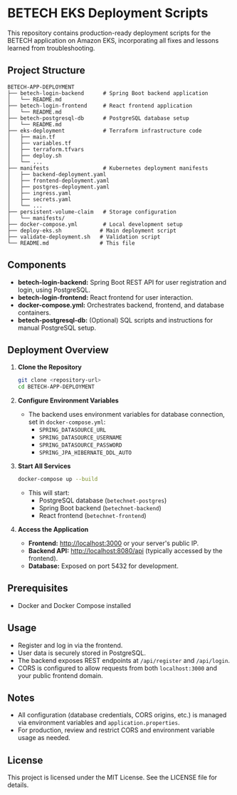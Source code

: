 # BETECH EKS Deployment Scripts

This repository contains production-ready deployment scripts for the BETECH application on Amazon EKS, incorporating all fixes and lessons learned from troubleshooting.

## Project Structure

```
BETECH-APP-DEPLOYMENT
├── betech-login-backend      # Spring Boot backend application
│   └── README.md
├── betech-login-frontend     # React frontend application
│   └── README.md
├── betech-postgresql-db      # PostgreSQL database setup
│   └── README.md
├── eks-deployment            # Terraform infrastructure code
│   ├── main.tf
│   ├── variables.tf
│   ├── terraform.tfvars
│   ├── deploy.sh
│   └── ...
├── manifests                 # Kubernetes deployment manifests
│   ├── backend-deployment.yaml
│   ├── frontend-deployment.yaml
│   ├── postgres-deployment.yaml
│   ├── ingress.yaml
│   ├── secrets.yaml
│   └── ...
├── persistent-volume-claim   # Storage configuration
│   └── manifests/
├── docker-compose.yml        # Local development setup
├── deploy-eks.sh            # Main deployment script
├── validate-deployment.sh   # Validation script
└── README.md                # This file
```

## Components

- **betech-login-backend:** Spring Boot REST API for user registration and login, using PostgreSQL.
- **betech-login-frontend:** React frontend for user interaction.
- **docker-compose.yml:** Orchestrates backend, frontend, and database containers.
- **betech-postgresql-db:** (Optional) SQL scripts and instructions for manual PostgreSQL setup.

## Deployment Overview

1. **Clone the Repository**
   ```sh
   git clone <repository-url>
   cd BETECH-APP-DEPLOYMENT
   ```

2. **Configure Environment Variables**
   - The backend uses environment variables for database connection, set in `docker-compose.yml`:
     - `SPRING_DATASOURCE_URL`
     - `SPRING_DATASOURCE_USERNAME`
     - `SPRING_DATASOURCE_PASSWORD`
     - `SPRING_JPA_HIBERNATE_DDL_AUTO`

3. **Start All Services**
   ```sh
   docker-compose up --build
   ```
   - This will start:
     - PostgreSQL database (`betechnet-postgres`)
     - Spring Boot backend (`betechnet-backend`)
     - React frontend (`betechnet-frontend`)

4. **Access the Application**
   - **Frontend:** [http://localhost:3000](http://localhost:3000) or your server's public IP.
   - **Backend API:** [http://localhost:8080/api](http://localhost:8080/api) (typically accessed by the frontend).
   - **Database:** Exposed on port 5432 for development.

## Prerequisites

- Docker and Docker Compose installed

## Usage

- Register and log in via the frontend.
- User data is securely stored in PostgreSQL.
- The backend exposes REST endpoints at `/api/register` and `/api/login`.
- CORS is configured to allow requests from both `localhost:3000` and your public frontend domain.

## Notes

- All configuration (database credentials, CORS origins, etc.) is managed via environment variables and `application.properties`.
- For production, review and restrict CORS and environment variable usage as needed.

## License

This project is licensed under the MIT License. See the LICENSE file for details.
